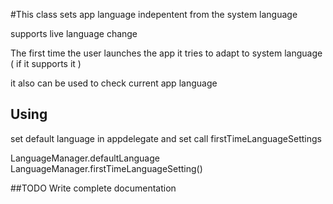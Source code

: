 #This class sets app language indepentent from the system language

supports live language change

The first time the user launches the app it tries to adapt to system language ( if it supports it )

it also can be used to check current app language



## Using 

set default language in appdelegate and set call firstTimeLanguageSettings 

LanguageManager.defaultLanguage 
LanguageManager.firstTimeLanguageSetting()



##TODO Write complete documentation 